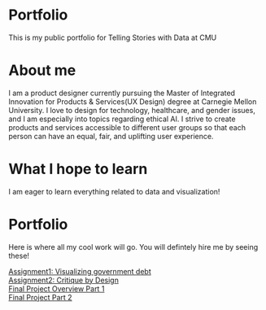 # Portfolio
This is my public portfolio for Telling Stories with Data at CMU

# About me
I am a product designer currently pursuing the Master of Integrated Innovation for Products & Services(UX Design) degree at Carnegie Mellon University. I love to design for technology, healthcare, and gender issues, and I am especially into topics regarding ethical AI. I strive to create products and services accessible to different user groups so that each person can have an equal, fair, and uplifting user experience. 


# What I hope to learn
I am eager to learn everything related to data and visualization!

# Portfolio
Here is where all my cool work will go. You will defintely hire me by seeing these!

[Assignment1: Visualizing government debt](/dataviz2.md)
<br>
[Assignment2: Critique by Design](/dataviz3.md)
<br>
[Final Project Overview Part 1](/finalproject.md)
<br>
[Final Project Part 2](/finalproject2.md)
